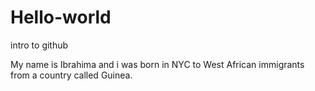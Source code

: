 # Hello-world
intro to github

My name is Ibrahima and i was born in NYC to West African immigrants from a country called Guinea.
